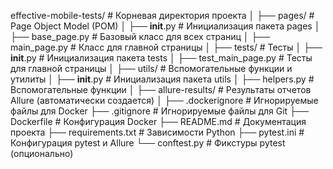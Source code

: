 effective-mobile-tests/          # Корневая директория проекта
│
├── pages/                       # Page Object Model (POM)
│   ├── __init__.py              # Инициализация пакета pages
│   ├── base_page.py             # Базовый класс для всех страниц
│   ├── main_page.py             # Класс для главной страницы
│
├── tests/                       # Тесты
│   ├── __init__.py              # Инициализация пакета tests
│   ├── test_main_page.py        # Тесты для главной страницы
│
├── utils/                       # Вспомогательные функции и утилиты
│   ├── __init__.py              # Инициализация пакета utils
│   ├── helpers.py               # Вспомогательные функции
│
├── allure-results/              # Результаты отчетов Allure (автоматически создается)
│
├── .dockerignore                # Игнорируемые файлы для Docker
├── .gitignore                   # Игнорируемые файлы для Git
├── Dockerfile                   # Конфигурация Docker
├── README.md                    # Документация проекта
├── requirements.txt             # Зависимости Python
├── pytest.ini                   # Конфигурация pytest и Allure
└── conftest.py                  # Фикстуры pytest (опционально)
